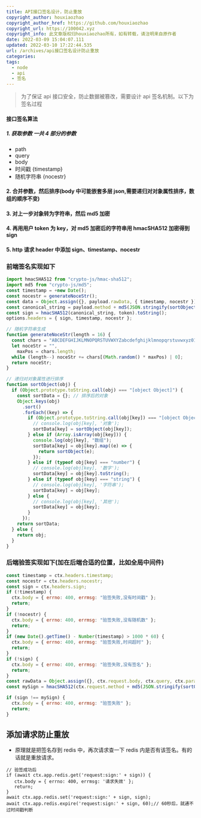 ```yaml
---
title: API接口签名设计，防止重放
copyright_author: houxiaozhao
copyright_author_href: https://github.com/houxiaozhao
copyright_url: https://100042.xyz
copyright_info: 此文章版权归houxiaozhao所有，如有转载，请注明来自原作者
date: 2022-03-09 15:04:07.111
updated: 2022-03-10 17:22:44.535
url: /archives/api接口签名设计防止重放
categories:
tags:
  - node
  - api
  - 签名
---
```


> 为了保证 api 接口安全，防止数据被篡改，需要设计 api 签名机制。以下为签名过程

#### 接口签名算法

##### 1. 获取参数 一共 4 部分的参数

- path
- query
- body
- 时间戳 {timestamp}
- 随机字符串 {nocestr}

#### 2. 合并参数，然后排序(body 中可能嵌套多层 json,需要递归对对象属性排序，数组的顺序不变)

#### 3. 对上一步对象转为字符串，然后 md5 加密

#### 4. 再用用户 token 为 key，对 md5 加密后的字符串用 hmacSHA512 加密得到 sign

#### 5. http 请求 header 中添加 sign、timestamp、nocestr

### 前端签名实现如下

```javascript
import hmacSHA512 from "crypto-js/hmac-sha512";
import md5 from "crypto-js/md5";
const timestamp = +new Date();
const nocestr = generateNoceStr();
const data = Object.assign({}, payload.rawData, { timestamp, nocestr });
const canonical_string = payload.method + md5(JSON.stringify(sortObject(data)));
const sign = hmacSHA512(canonical_string, token).toString();
options.headers = { sign, timestamp, nocestr };
```

```javascript
// 随机字符串生成
function generateNoceStr(length = 16) {
  const chars = "ABCDEFGHIJKLMNOPQRSTUVWXYZabcdefghijklmnopqrstuvwxyz0123456789";
  let noceStr = "",
    maxPos = chars.length;
  while (length--) noceStr += chars[(Math.random() * maxPos) | 0];
  return noceStr;
}
```

```javascript
// 递归对对象属性进行排序
function sortObject(obj) {
  if (Object.prototype.toString.call(obj) === "[object Object]") {
    const sortData = {}; // 排序后的对象
    Object.keys(obj)
      .sort()
      .forEach((key) => {
        if (Object.prototype.toString.call(obj[key]) === "[object Object]") {
          // console.log(obj[key], '对象');
          sortData[key] = sortObject(obj[key]);
        } else if (Array.isArray(obj[key])) {
          console.log(obj[key], "数组");
          sortData[key] = obj[key].map((e) => {
            return sortObject(e);
          });
        } else if (typeof obj[key] === "number") {
          // console.log(obj[key], '数字');
          sortData[key] = obj[key].toString();
        } else if (typeof obj[key] === "string") {
          // console.log(obj[key], '字符串');
          sortData[key] = obj[key];
        } else {
          // console.log(obj[key], '其他');
          sortData[key] = obj[key];
        }
      });
    return sortData;
  } else {
    return obj;
  }
}
```

### 后端验签实现如下(加在后端合适的位置，比如全局中间件)

```javascript
const timestamp = ctx.headers.timestamp;
const nocestr = ctx.headers.nocestr;
const sign = ctx.headers.sign;
if (!timestamp) {
  ctx.body = { errno: 400, errmsg: "验签失败,没有时间戳" };
  return;
}
if (!nocestr) {
  ctx.body = { errno: 400, errmsg: "验签失败,没有随机数" };
  return;
}
if (new Date().getTime() - Number(timestamp) > 1000 * 60) {
  ctx.body = { errno: 400, errmsg: "验签失败,时间超时" };
  return;
}
if (!sign) {
  ctx.body = { errno: 400, errmsg: "验签失败,没有签名" };
  return;
}
const rawData = Object.assign({}, ctx.request.body, ctx.query, ctx.params, { timestamp, nocestr });
const mySign = hmacSHA512(ctx.request.method + md5(JSON.stringify(sortObject(rawData))).toString(), headerToken).toString();

if (sign !== mySign) {
  ctx.body = { errno: 400, errmsg: "验签失败" };
  return;
}
```

## 添加请求防止重放

- 原理就是把签名存到 redis 中，再次请求查一下 redis 内是否有该签名。有的话就是重放请求。

```
// 验签成功后
if (await ctx.app.redis.get('request:sign:' + sign)) {
   ctx.body = { errno: 400, errmsg: '请求失效' };
   return;
}
await ctx.app.redis.set('request:sign:' + sign, sign);
await ctx.app.redis.expire('request:sign:' + sign, 60);// 60秒后，就通不过时间戳判断
```
